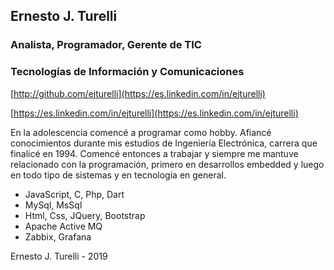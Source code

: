 ## Ernesto J. Turelli

### Analista, Programador, Gerente de TIC
### Tecnologías de Información y Comunicaciones

[http://github.com/ejturelli](https://es.linkedin.com/in/ejturelli)

[https://es.linkedin.com/in/ejturelli](https://es.linkedin.com/in/ejturelli)



En la adolescencia comencé a programar como hobby. Afiancé conocimientos durante mis estudios de Ingeniería Electrónica, carrera que finalicé en 1994. Comencé entonces a trabajar y siempre me mantuve relacionado con la programación, primero en desarrollos embedded y luego en todo tipo de sistemas y en tecnología en general.
         
* JavaScript, C, Php, Dart
* MySql, MsSql
* Html, Css, JQuery, Bootstrap
* Apache Active MQ
* Zabbix, Grafana

Ernesto J. Turelli - 2019
